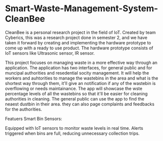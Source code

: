 # Smart-Waste-Management-System-CleanBee

CleanBee is a personal research project in the field of IoT. Created by team Cyberics, this was a research project done in semester 2, and we have taken it forward by creating and implementing the hardware prototype to come up with a ready to use product. The hardware prototype consists of IoT sensors like Ultrasonic sensor, IR sensor. 

This project focuses on managing waste in a more effective way through an application. The application has two interfaces, for general public and for muncipal authorities and resedential socity management. 
It will help the workers and auhtorities to manage the wastebins in the area and what is the shortest way through them, it'll give an notification if any of the wastebin is overflowing or needs maintainance. The app will showcase the wste percentage levels of all the wastebins so that it'll be easier for cleaning authorities in cleaning. The general public can use the app to find the neaest dustbin in their area. they can also page complaints and feedbacks for the authorities. 

Featuers
Smart Bin Sensors:

Equipped with IoT sensors to monitor waste levels in real time.
Alerts triggered when bins are full, reducing unnecessary collection trips.
